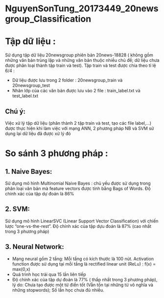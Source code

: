 # NguyenSonTung_20173449_20newsgroup_Classification
# Tập dữ liệu :
  Sử dụng tập dữ liệu 20newsgroup phiên bản 20news-18828 ( không gồm những văn bản trùng lặp và những văn bản thuộc nhiều chủ đề; dữ liệu chưa được phân loại thành tập train và test). Tập train và test được chia theo tỉ lệ 6/4 :
   - Dữ liệu được lưu trong 2 folder : 20newsgroup_train và 20newsgroup_test
   - Nhãn lớp của các văn bản được lưu vào 2 file : train_label.txt và test_label.txt
## Chú ý:
   Việc xử lý tập dữ liệu (phân thành 2 tập train và test, tạo các file label,...) được thực hiện khi làm việc với mạng ANN, 2 phương pháp NB và SVM sử dụng lại dữ liệu đã được xử lý đó
# So sánh 3 phương pháp : 
## 1. Naive Bayes:
  Sử dụng mô hình Multinomial Naive Bayes : chủ yếu được sử dụng trong phân loại văn bản mà feature vectors được tính bằng Bags of Words. Độ chính xác của tập dự đoán là 86%
## 2. SVM:
  Sử dụng mô hình LinearSVC (Linear Support Vector Classification) với chiến lược “one-vs-the-rest”. Độ chính xác của tập dựu đoán là 87% (cao nhất trong 3 phương pháp)
## 3. Neural Network:
  - Mạng neural gồm 2 tầng: Mỗi tầng có kích thước là 100 nút. Activation function được sử dụng tại mỗi tầng là rectified linear unit (ReLu) : f(x) = max(0,x)
  - Quá trình học trải qua 15 lần liên tiếp
  - Độ chính xác của tập dự đoán là 77% ( thấp nhất trong 3 phương pháp), lý do: Chưa tạo được một từ điển tốt (Vẫn tồn tại những từ vô nghĩa và những stopwords); Số lần học chưa đủ nhiều.
   
     
  
